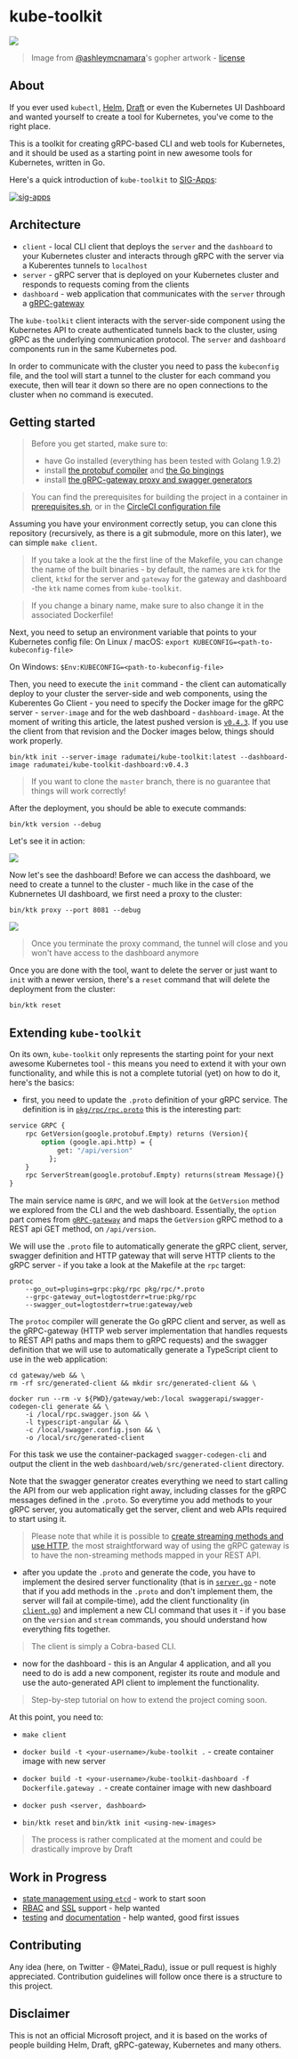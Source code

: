 kube-toolkit 
============

![](docs/BATMAN_GOPHER.png)

> Image from [@ashleymcnamara](https://github.com/ashleymcnamara/gophers)'s gopher artwork - [license](https://github.com/ashleymcnamara/gophers/blob/master/LICENSE)


About
-----
If you ever used `kubectl`, [Helm](https://github.com/kubernetes/helm), [Draft](https://github.com/azure/draft) or even the Kubernetes UI Dashboard and wanted yourself to create a tool for Kubernetes, you've come to the right place.

This is a toolkit for creating gRPC-based CLI and web tools for Kubernetes, and it should be used as a starting point in new awesome tools for Kubernetes, written in Go.

Here's a quick introduction of `kube-toolkit` to [SIG-Apps](https://github.com/kubernetes/community/tree/master/sig-apps):

[![sig-apps](https://img.youtube.com/vi/wLwzcVzxpls/0.jpg)](https://youtu.be/wLwzcVzxpls?t=1m56s)


Architecture
-------------

- `client` - local CLI client that deploys the `server` and the `dashboard` to your Kubernetes cluster and interacts through gRPC with the server via a Kuberentes tunnels to `localhost`
- `server` - gRPC server that is deployed on your Kubernetes cluster and responds to requests coming from the clients
- `dashboard` - web application that communicates with the `server` through a [gRPC-gateway](https://github.com/grpc-ecosystem/grpc-gateway)

The `kube-toolkit` client interacts with the server-side component using the Kubernetes API to create authenticated tunnels back to the cluster, using gRPC as the underlying communication protocol. The `server` and `dashboard` components run in the same Kubernetes pod.

In order to communicate with the cluster you need to pass the `kubeconfig` file, and the tool will start a tunnel to the cluster for each command you execute, then will tear it down so there are no open connections to the cluster when no command is executed.


Getting started
----------------

> Before you get started, make sure to:
> - have Go installed (everything has been tested with Golang 1.9.2)
> - install [the protobuf compiler](https://github.com/google/protobuf) and [the Go bingings](https://github.com/golang/protobuf)
> - install [the gRPC-gateway proxy and swagger generators](https://github.com/grpc-ecosystem/grpc-gateway)

> You can find the prerequisites for building the project in a container in [prerequisites.sh](prerequisites.sh), or in the [CircleCI configuration file](/.circleci/config.yml)

Assuming you have your environment correctly setup, you can clone this repository (recursively, as there is a git submodule, more on this later), we can simple `make client`.

> If you take a look at the the first line of the Makefile, you can change the name of the built binaries - by default, the names are `ktk` for the client, `ktkd` for the server and `gateway` for the gateway and dashboard -the `ktk` name comes from `kube-toolkit`.

> If you change a binary name, make sure to also change it in the associated Dockerfile!

 Next, you need to setup an environment variable that points to your Kubernetes config file:
On Linux / macOS:
`export KUBECONFIG=<path-to-kubeconfig-file>`

On Windows:
`$Env:KUBECONFIG=<path-to-kubeconfig-file>`

Then, you need to execute the `init` command - the client can automatically deploy to your cluster the server-side and web components, using the Kuberentes Go Client - you need to specify the Docker image for the gRPC server - `server-image` and for the web dashboard - `dashboard-image`. At the moment of writing this article, the latest pushed version is [`v0.4.3`](https://github.com/radu-matei/kube-toolkit/releases/tag/v0.4.3). If you use the client from that revision and the Docker images below, things should work properly.

`bin/ktk init --server-image radumatei/kube-toolkit:latest --dashboard-image radumatei/kube-toolkit-dashboard:v0.4.3`

> If you want to clone the `master` branch, there is no guarantee that things will work correctly!

After the deployment, you should be able to execute commands:

`bin/ktk version --debug`

Let's see it in action:

![](docs/img/init.gif)

Now let's see the dashboard! Before we can access the dashboard, we need to create a tunnel to the cluster - much like in the case of the Kubnernetes UI dashboard, we first need a proxy to the cluster:

`bin/ktk proxy --port 8081 --debug`

![](docs/img/proxy.gif)

> Once you terminate the proxy command, the tunnel will close and you won't have access to the dashboard anymore


Once you are done with the tool, want to delete the server or just want to `init` with a newer version, there's a `reset` command that will delete the deployment from the cluster:

`bin/ktk reset`


Extending `kube-toolkit`
------------------------

On its own, `kube-toolkit` only represents the starting point for your next awesome Kubernetes tool - this means you need to extend it with your own functionality, and while this is not a complete tutorial (yet) on how to do it, here's the basics:

- first, you need to update the `.proto` definition of your gRPC service. The definition is in [`pkg/rpc/rpc.proto`](pkg/rpc/rpc.proto) this is the interesting part:

```proto
service GRPC {
	rpc GetVersion(google.protobuf.Empty) returns (Version){
		option (google.api.http) = {
            get: "/api/version"
          };
	}
	rpc ServerStream(google.protobuf.Empty) returns(stream Message){}
}
```

The main service name is `GRPC`, and we will look at the `GetVersion` method we explored from the CLI and the web dashboard. Essentially, the `option` part comes from [`gRPC-gateway`](https://github.com/grpc-ecosystem/grpc-gateway) and maps the `GetVersion` gRPC method to a REST api GET method, on `/api/version`.

We will use the `.proto` file to automatically generate the gRPC client, server, swagger definition and HTTP gateway that will serve HTTP clients to the gRPC server - if you take a look at the Makefile at the `rpc` target:

```
protoc 
	--go_out=plugins=grpc:pkg/rpc pkg/rpc/*.proto 
	--grpc-gateway_out=logtostderr=true:pkg/rpc 
	--swagger_out=logtostderr=true:gateway/web
```

The `protoc` compiler will generate the Go gRPC client and server, as well as the gRPC-gateway (HTTP web server implementation that handles requests to REST API paths and maps them to gRPC requests) and the swagger definition that we will use to automatically generate a TypeScript client to use in the web application:


```
cd gateway/web && \
rm -rf src/generated-client && mkdir src/generated-client && \
    
docker run --rm -v ${PWD}/gateway/web:/local swaggerapi/swagger-codegen-cli generate && \
    -i /local/rpc.swagger.json && \    
    -l typescript-angular && \
    -c /local/swagger.config.json && \
    -o /local/src/generated-client

```

For this task we use the container-packaged `swagger-codegen-cli` and output the client in the web `dashboard/web/src/generated-client` directory.

Note that the swagger generator creates everything we need to start calling the API from our web application right away, including classes for the gRPC messages defined in the `.proto`. So everytime you add methods to your gRPC server, you automatically get the server, client and web APIs required to start using it.


> Please note that while it is possible to [create streaming methods and use HTTP](https://github.com/grpc-ecosystem/grpc-gateway/blob/master/examples/examplepb/stream.proto), the most straightforward way of using the gRPC gateway is to have the non-streaming methods mapped in your REST API.

- after you update the `.proto` and generate the code, you have to implement the desired server functionality (that is in [`server.go`](https://github.com/radu-matei/kube-toolkit/blob/master/pkg/server/server.go) - note that if you add methods in the `.proto` and don't implement them, the server will fail at compile-time), add the client functionality (in [`client.go`](https://github.com/radu-matei/kube-toolkit/blob/master/pkg/client/client.go)) and implement a new CLI command that uses it - if you base on the `version` and `stream` commands, you should understand how everything fits together.

> The client is simply a Cobra-based CLI.

- now for the dashboard - this is an Angular 4 application, and all you need to do is add a new component, register its route and module and use the auto-generated API client to implement the functionality.

> Step-by-step tutorial on how to extend the project coming soon.

At this point, you need to:

- `make client`

- `docker build -t <your-username>/kube-toolkit .` - create container image with new server

- `docker build -t <your-username>/kube-toolkit-dashboard -f Dockerfile.gateway .` - create container image with new dashboard

- `docker push <server, dashboard>`

- `bin/ktk reset` and `bin/ktk init <using-new-images>`


> The process is rather complicated at the moment and could be drastically improve by Draft



Work in Progress
----------------

- [state management using `etcd`](https://github.com/radu-matei/kube-toolkit/issues/19) - work to start soon
- [RBAC](https://github.com/radu-matei/kube-toolkit/issues/10) and [SSL](https://github.com/radu-matei/kube-toolkit/issues/7) support - help wanted
- [testing](https://github.com/radu-matei/kube-toolkit/issues/6) and [documentation](https://github.com/radu-matei/kube-toolkit/issues/11) - help wanted, good first issues

Contributing
------------

Any idea (here, on Twitter - @Matei_Radu), issue or pull request is highly appreciated. Contribution guidelines will follow once there is a structure to this project.

Disclaimer
----------
This is not an official Microsoft project, and it is based on the works of people building Helm, Draft, gRPC-gateway, Kubernetes and many others.
